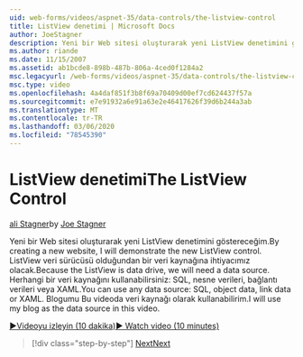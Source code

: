 ```yaml
---
uid: web-forms/videos/aspnet-35/data-controls/the-listview-control
title: ListView denetimi | Microsoft Docs
author: JoeStagner
description: Yeni bir Web sitesi oluşturarak yeni ListView denetimini göstereceğim. ListView veri sürücüsü olduğundan bir veri kaynağına ihtiyacımız olacak. Herhangi bir veri kullanabilirsiniz...
ms.author: riande
ms.date: 11/15/2007
ms.assetid: ab1bcde8-898b-487b-806a-4ced0f1284a2
msc.legacyurl: /web-forms/videos/aspnet-35/data-controls/the-listview-control
msc.type: video
ms.openlocfilehash: 4a4daf851f3b8f69a70409d00ef7cd624437f57a
ms.sourcegitcommit: e7e91932a6e91a63e2e46417626f39d6b244a3ab
ms.translationtype: MT
ms.contentlocale: tr-TR
ms.lasthandoff: 03/06/2020
ms.locfileid: "78545390"
---
```

# <a name="the-listview-control"></a><span data-ttu-id="5611f-105">ListView denetimi</span><span class="sxs-lookup"><span data-stu-id="5611f-105">The ListView Control</span></span>

<span data-ttu-id="5611f-106">[ali Stagner](https://github.com/JoeStagner)</span><span class="sxs-lookup"><span data-stu-id="5611f-106">by [Joe Stagner](https://github.com/JoeStagner)</span></span>

<span data-ttu-id="5611f-107">Yeni bir Web sitesi oluşturarak yeni ListView denetimini göstereceğim.</span><span class="sxs-lookup"><span data-stu-id="5611f-107">By creating a new website, I will demonstrate the new ListView control.</span></span> <span data-ttu-id="5611f-108">ListView veri sürücüsü olduğundan bir veri kaynağına ihtiyacımız olacak.</span><span class="sxs-lookup"><span data-stu-id="5611f-108">Because the ListView is data drive, we will need a data source.</span></span> <span data-ttu-id="5611f-109">Herhangi bir veri kaynağını kullanabilirsiniz: SQL, nesne verileri, bağlantı verileri veya XAML.</span><span class="sxs-lookup"><span data-stu-id="5611f-109">You can use any data source: SQL, object data, link data or XAML.</span></span> <span data-ttu-id="5611f-110">Blogumu Bu videoda veri kaynağı olarak kullanabilirim.</span><span class="sxs-lookup"><span data-stu-id="5611f-110">I will use my blog as the data source in this video.</span></span>

[<span data-ttu-id="5611f-111">&#9654;Videoyu izleyin (10 dakika)</span><span class="sxs-lookup"><span data-stu-id="5611f-111">&#9654; Watch video (10 minutes)</span></span>](https://channel9.msdn.com/Blogs/ASP-NET-Site-Videos/the-listview-control)

> [!div class="step-by-step"]
> [<span data-ttu-id="5611f-112">Next</span><span class="sxs-lookup"><span data-stu-id="5611f-112">Next</span></span>](the-datapager-control.md)
